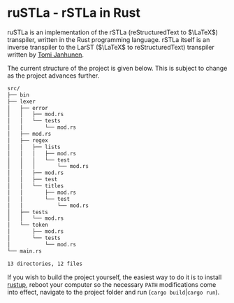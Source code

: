 # ruSTLa - rSTLa in Rust

ruSTLa is an implementation of the rSTLa
(reStructuredText to $`\LaTeX`$) transpiler,
written in the Rust programming language.
rSTLa itself is an inverse transpiler to the LarST ($`\LaTeX`$ to reStructuredText) transpiler written by [Tomi Janhunen](https://www.tuni.fi/fi/tomi-janhunen).

The current structure of the project is given below.
This is subject to change as the project advances further.
```bash
src/
├── bin
├── lexer
│   ├── error
│   │   ├── mod.rs
│   │   └── tests
│   │       └── mod.rs
│   ├── mod.rs
│   ├── regex
│   │   ├── lists
│   │   │   ├── mod.rs
│   │   │   └── test
│   │   │       └── mod.rs
│   │   ├── mod.rs
│   │   ├── test
│   │   └── titles
│   │       ├── mod.rs
│   │       └── test
│   │           └── mod.rs
│   ├── tests
│   │   └── mod.rs
│   └── token
│       ├── mod.rs
│       └── tests
│           └── mod.rs
└── main.rs

13 directories, 12 files
```
If you wish to build the project yourself, the easiest way to do it is to install [rustup](https://rustup.rs/), reboot your computer so the necessary `PATH` modifications come into effect, navigate to the project folder and run (`cargo build`|`cargo run`).